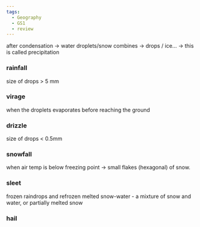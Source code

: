 ```yaml
---
tags:
  - Geography
  - GS1
  - review
---
```

after condensation -> water droplets/snow combines -> drops / ice... -> this is called precipitation

### rainfall
size of drops > 5 mm
### virage
when the droplets evaporates before reaching the ground
### drizzle
size of drops < 0.5mm
### snowfall
when air temp is below freezing point -> small flakes (hexagonal) of snow.
### sleet
frozen raindrops and refrozen melted snow-water -
a mixture of snow and water, or partially melted snow
### hail


